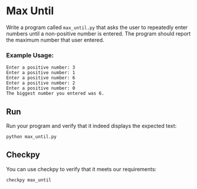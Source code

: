 # Max Until

Write a program called `max_until.py` that asks the user to repeatedly enter numbers until a non-positive number is entered. The program should report the maximum number that user entered.

### Example Usage:

    Enter a positive number: 3
    Enter a positive number: 1
    Enter a positive number: 6
    Enter a positive number: 2
    Enter a positive number: 0
    The biggest number you entered was 6.

## Run

Run your program and verify that it indeed displays the expected text:

    python max_until.py

## Checkpy

You can use checkpy to verify that it meets our requirements:

    checkpy max_until

